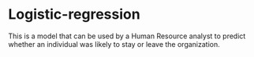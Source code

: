 # Logistic-regression
This is a model that can be used by a Human Resource analyst to predict whether an individual was likely to stay or leave the organization.
